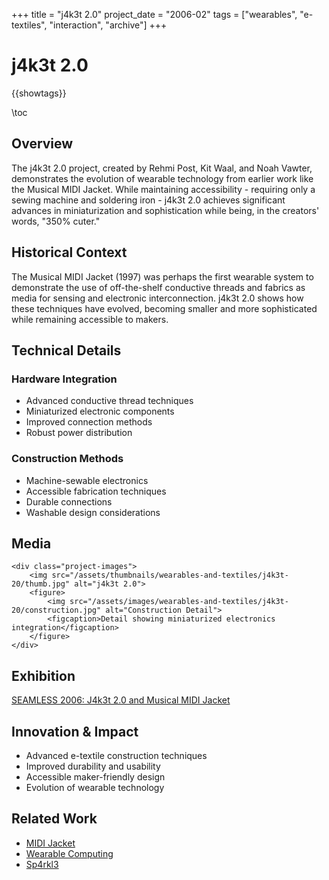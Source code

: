 +++
title = "j4k3t 2.0"
project_date = "2006-02"
tags = ["wearables", "e-textiles", "interaction", "archive"]
+++

# j4k3t 2.0

{{showtags}}

\toc

## Overview

The j4k3t 2.0 project, created by Rehmi Post, Kit Waal, and Noah Vawter, demonstrates the evolution of wearable technology from earlier work like the Musical MIDI Jacket. While maintaining accessibility - requiring only a sewing machine and soldering iron - j4k3t 2.0 achieves significant advances in miniaturization and sophistication while being, in the creators' words, "350% cuter."

## Historical Context

The Musical MIDI Jacket (1997) was perhaps the first wearable system to demonstrate the use of off-the-shelf conductive threads and fabrics as media for sensing and electronic interconnection. j4k3t 2.0 shows how these techniques have evolved, becoming smaller and more sophisticated while remaining accessible to makers.

## Technical Details

### Hardware Integration
* Advanced conductive thread techniques
* Miniaturized electronic components
* Improved connection methods
* Robust power distribution

### Construction Methods
* Machine-sewable electronics
* Accessible fabrication techniques
* Durable connections
* Washable design considerations

## Media

~~~
<div class="project-images">
    <img src="/assets/thumbnails/wearables-and-textiles/j4k3t-20/thumb.jpg" alt="j4k3t 2.0">
    <figure>
        <img src="/assets/images/wearables-and-textiles/j4k3t-20/construction.jpg" alt="Construction Detail">
        <figcaption>Detail showing miniaturized electronics integration</figcaption>
    </figure>
</div>
~~~

## Exhibition

[SEAMLESS 2006: J4k3t 2.0 and Musical MIDI Jacket](http://seamless.sigtronica.org/2006/projects.html)

## Innovation & Impact

* Advanced e-textile construction techniques
* Improved durability and usability
* Accessible maker-friendly design
* Evolution of wearable technology

## Related Work

* [MIDI Jacket](/projects/wearables-and-textiles/midi-jacket/)
* [Wearable Computing](/projects/wearables-and-textiles/wearable-computing/)
* [Sp4rkl3](/projects/wearables-and-textiles/sparkle/)
